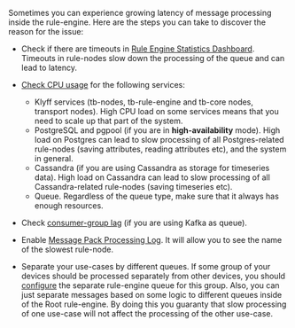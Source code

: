 Sometimes you can experience growing latency of message processing inside the rule-engine. Here are the steps you can take to discover the reason for the issue:
- Check if there are timeouts in [Rule Engine Statistics Dashboard](/docs/{{docsPrefix}}user-guide/rule-engine-2-0/overview/#rule-engine-statistics). Timeouts in rule-nodes slow down the processing of the queue and can lead to latency.

- [Check CPU usage](#cpumemory-usage) for the following services:
    - Klyff services (tb-nodes, tb-rule-engine and tb-core nodes, transport nodes). High CPU load on some services means that you need to scale up that part of the system.
    - PostgreSQL and pgpool (if you are in <b>high-availability</b> mode). High load on Postgres can lead to slow processing of all Postgres-related rule-nodes (saving attributes, reading attributes etc), and the system in general.
    - Cassandra (if you are using Cassandra as storage for timeseries data). High load on Cassandra can lead to slow processing of all Cassandra-related rule-nodes (saving timeseries etc).
    - Queue. Regardless of the queue type, make sure that it always has enough resources.

- Check [consumer-group lag](#consumer-group-message-lag-for-kafka-queue) (if you are using Kafka as queue).

- Enable [Message Pack Processing Log](#message-pack-processing-log). It will allow you to see the name of the slowest rule-node.

- Separate your use-cases by different queues. If some group of your devices should be processed separately from other devices, you should [configure](/docs/{{docsPrefix}}user-guide/device-profiles/#queue-name) the separate rule-engine queue for this group. Also, you can just separate messages based on some logic to different queues inside of the Root rule-engine. By doing this you guaranty that slow processing of one use-case will not affect the processing of the other use-case.

